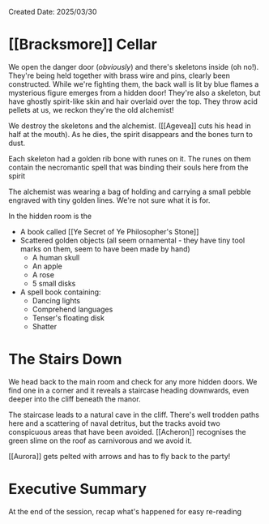 Created Date: 2025/03/30
# [[Bracksmore]] Cellar
We open the danger door (*obviously*) and there's skeletons inside (oh no!). They're being held together with brass wire and pins, clearly been constructed.
While we're fighting them, the back wall is lit by blue flames a mysterious figure emerges from a hidden door! They're also a skeleton, but have ghostly spirit-like skin and hair overlaid over the top. They throw acid pellets at us, we reckon they're the old alchemist!

We destroy the skeletons and the alchemist. ([[Agevea]] cuts his head in half at the mouth). As he dies, the spirit disappears and the bones turn to dust.

Each skeleton had a golden rib bone with runes on it. The runes on them contain the necromantic spell that was binding their souls here from the spirit

The alchemist was wearing a bag of holding and carrying a small pebble engraved with tiny golden lines. We're not sure what it is for.

In the hidden room is the
- A book called [[Ye Secret of Ye Philosopher's Stone]]
- Scattered golden objects (all seem ornamental - they have tiny tool marks on them, seem to have been made by hand)
	- A human skull
	- An apple
	- A rose
	- 5 small disks
- A spell book containing:
	- Dancing lights
	- Comprehend languages
	- Tenser's floating disk
	- Shatter
# The Stairs Down
We head back to the main room and check for any more hidden doors. We find one in a corner and it reveals a staircase heading downwards, even deeper into the cliff beneath the manor.

The staircase leads to a natural cave in the cliff. There's well trodden paths here and a scattering of naval detritus, but the tracks avoid two conspicuous areas that have been avoided. [[Acheron]] recognises the green slime on the roof as carnivorous and we avoid it.

[[Aurora]] gets pelted with arrows and has to fly back to the party!
# Executive Summary
At the end of the session, recap what's happened for easy re-reading